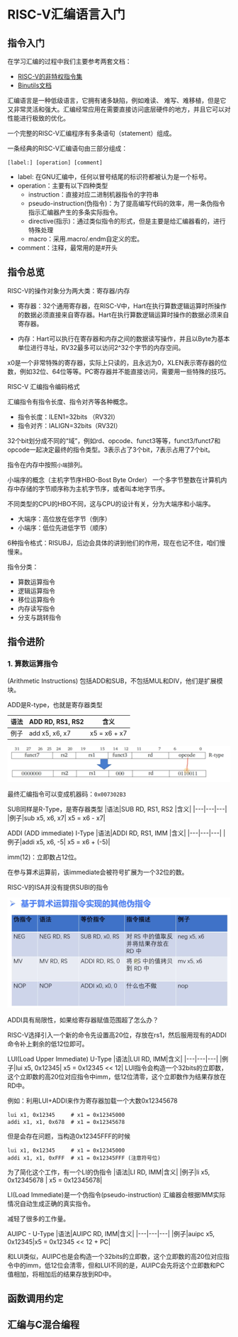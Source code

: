 # RISC-V汇编语言入门
## 指令入门
在学习汇编的过程中我们主要参考两套文档：
- [RISC-V的非特权指令集]()
- [Binutils文档](https://sourceware.org/binutils/docs/as/)

汇编语言是一种低级语言，它拥有诸多缺陷，例如难读、 难写、难移植，但是它又非常灵活和强大。汇编经常应用在需要直接访问底层硬件的地方，并且它可以对性能进行极致的优化。


一个完整的RISC-V汇编程序有多条语句（statement）组成。

一条经典的RISC-V汇编语句由三部分组成：

```
[label:] [operation] [comment]
```

- label: 在GNU汇编中，任何以冒号结尾的标识符都被认为是一个标号。
- operation：主要有以下四种类型
    - instruction：直接对应二进制机器指令的字符串
    - pseudo-instruction(伪指令)：为了提高编写代码的效率，用一条伪指令指示汇编器产生的多条实际指令。
    - directive(指示)：通过类似指令的形式，但是主要是给汇编器看的，进行特殊处理
    - macro：采用.macro/.endm自定义的宏。
- comment：注释，最常用的是#开头


## 指令总览
RISC-V的操作对象分为两大类：寄存器/内存
- 寄存器：32个通用寄存器，在RISC-V中，Hart在执行算数逻辑运算时所操作的数据必须直接来自寄存器。Hart在执行算数逻辑运算时操作的数据必须来自寄存器。

- 内存：Hart可以执行在寄存器和内存之间的数据读写操作，并且以Byte为基本单位进行寻址，RV32最多可以访问2^32个字节的内存空间。


x0是一个非常特殊的寄存器，实际上只读的，且永远为0，XLEN表示寄存器的位数，例如32位、64位等等。PC寄存器并不能直接访问，需要用一些特殊的技巧。


RISC-V 汇编指令编码格式

汇编指令有指令长度、指令对齐等各种概念。
- 指令长度：ILEN1=32bits （RV32I）
- 指令对齐：IALIGN=32bits（RV32I）

32个bit划分成不同的“域”，例如rd、opcode、funct3等等，funct3/funct7和opcode一起决定最终的指令类型。3表示占了3个bit，7表示占用了7个bit。

指令在内存中按照`小端`排列。

小端序的概念（主机字节序HBO-Bost Byte Order）
一个多字节整数在计算机内存中存储的字节顺序称为主机字节序，或者叫本地字节序。

不同类型的CPU的HBO不同，这与CPU的设计有关，分为大端序和小端序。

- 大端序：高位放在低字节（倒序）
- 小端序：低位先进低字节（顺序）

6种指令格式：RISUBJ，后边会具体的讲到他们的作用，现在也记不住，咱们慢慢来。

指令分类：
- 算数运算指令
- 逻辑运算指令
- 移位运算指令
- 内存读写指令
- 分支与跳转指令



## 指令进阶

### 1. 算数运算指令
(Arithmetic Instructions)
包括ADD和SUB，不包括MUL和DIV，他们是扩展模块。

ADD是R-type，也就是寄存器类型

|语法|ADD RD, RS1, RS2 |含义|
|---|---|---|
|例子|add x5, x6, x7| x5 = x6 + x7|


![alt text](image/image4.png)

最终汇编指令可以变成机器码：`0x007302B3`


SUB同样是R-Type，是寄存器类型
|语法|SUB RD, RS1, RS2 |含义|
|---|---|---|
|例子|sub x5, x6, x7| x5 = x6 - x7|


ADDI (ADD immediate) I-Type
|语法|ADDI RD, RS1, IMM |含义|
|---|---|---|
|例子|addi x5, x6, -5| x5 = x6 + (-5)|

imm(12)：立即数占12位。

在参与算术运算前，该immediate会被符号扩展为一个32位的数。

RISC-V的ISA并没有提供SUBI的指令

![alt text](image/image3.png)

ADDI具有局限性，如果给寄存器赋值范围超了怎么办？

RISC-V选择引入一个新的命令先设置高20位，存放在rs1，然后服用现有的ADDI命令补上剩余的低12位即可。

LUI(Load Upper Immediate) U-Type
|语法|LUI RD, IMM|含义|
|---|---|---|
|例子|lui x5, 0x12345| x5 = 0x12345 << 12|
LUI指令会构造一个32bits的立即数，这个立即数的高20位对应指令中imm，低12位清零，这个立即数作为结果存放在RD中。

例如：利用LUI+ADDI来作为寄存器加载一个大数0x12345678

```
lui x1, 0x12345     # x1 = 0x12345000
addi x1, x1, 0x678  # x1 = 0x12345678
```

但是会存在问题，当构造0x12345FFF的时候
```
lui x1, 0x12345     # x1 = 0x12345000
addi x1, x1, 0xFFF  # x1 = 0x12345FFF (注意符号位)
```


为了简化这个工作，有一个LI的伪指令
|语法|LI RD, IMM|含义|
|例子|li x5, 0x12345678 | x5 = 0x12345678|

LI(Load Immediate)是一个伪指令(pseudo-instruction)
汇编器会根据IMM实际情况自动生成正确的真实指令。


减轻了很多的工作量。


AUIPC - U-Type
|语法|AUIPC RD, IMM|含义|
|---|---|---|
|例子|auipc x5, 0x12345|x5 = 0x12345 << 12 + PC|

和LUI类似，AUIPC也是会构造一个32bits的立即数，这个立即数的高20位对应指令中的imm，低12位会清零，但和LUI不同的是，AUIPC会先将这个立即数和PC值相加，将相加后的结果存放到RD中。









## 函数调用约定



## 汇编与C混合编程

